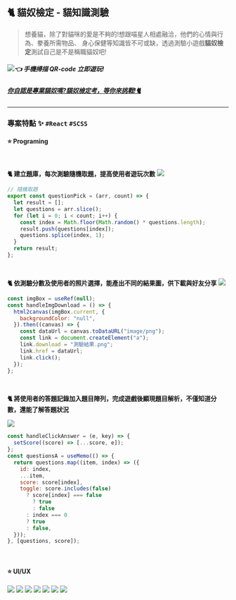 ## 🐈 貓奴檢定 - 貓知識測驗

> 想養貓，除了對貓咪的愛是不夠的!想跟喵星人相處融洽，他們的心情與行為、豢養所需物品、 身心保健等知識皆不可或缺，透過測驗小遊戲**貓奴檢定**測試自己是不是稱職貓奴吧!

##### ![](readme/images/qrcode.png)_**👈 手機掃描 QR-code 立即遊玩!**_

##### [你自認是專業貓奴嗎?貓奴檢定考，等你來挑戰!🐈](https://meowmastery.netlify.app/)

---

### 專案特點 ✨ <code>#React</code> <code>#SCSS</code>

#### **⭐ Programing**

<br>

**🐈 建立題庫，每次測驗隨機取題，提高使用者遊玩次數**
![](readme/images/question-list.gif)

```js
// 隨機取題
export const questionPick = (arr, count) => {
  let result = [];
  let questions = arr.slice();
  for (let i = 0; i < count; i++) {
    const index = Math.floor(Math.random() * questions.length);
    result.push(questions[index]);
    questions.splice(index, 1);
  }
  return result;
};
```

<br>

**🐈 依測驗分數及使用者的照片選擇，能產出不同的結果圖，供下載與好友分享**
![](readme/images/p-00.png)

```js
const imgBox = useRef(null);
const handleImgDownload = () => {
  html2canvas(imgBox.current, {
    backgroundColor: "null",
  }).then((canvas) => {
    const dataUrl = canvas.toDataURL("image/png");
    const link = document.createElement("a");
    link.download = "測驗結果.png";
    link.href = dataUrl;
    link.click();
  });
};
```

<br>

**🐈 將使用者的答題記錄加入題目陣列，完成遊戲後顯現題目解析，不僅知道分數，還能了解答題狀況**

![](readme/images/p-01.png)

```js
const handleClickAnswer = (e, key) => {
  setScore((score) => [...score, e]);
};
const questionsA = useMemo(() => {
  return questions.map((item, index) => ({
    id: index,
    ...item,
    score: score[index],
    toggle: score.includes(false)
      ? score[index] === false
        ? true
        : false
      : index === 0
      ? true
      : false,
  }));
}, [questions, score]);
```

<br>

#### **⭐ UI/UX**

![](readme/images/01.png)
![](readme/images/01.png)
![](readme/images/02.png)
![](readme/images/00.gif)
![](readme/images/01.gif)
![](readme/images/03.png)
![](readme/images/02.gif)
